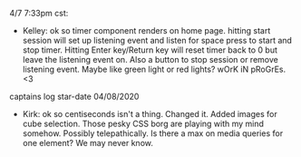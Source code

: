 4/7 7:33pm cst:

- Kelley: ok so timer component renders on home page. hitting start session will set up listening event and listen for space press to start and stop timer. Hitting Enter key/Return key will reset timer back to 0 but leave the listening event on. Also a button to stop session or remove listening event. Maybe like green light or red lights? wOrK iN pRoGrEs. <3

captains log star-date 04/08/2020

- Kirk: ok so centiseconds isn't a thing. Changed it. Added images for cube selection. Those pesky CSS borg are playing with my mind somehow. Possibly telepathically. Is there a max on media queries for one element? We may never know. 